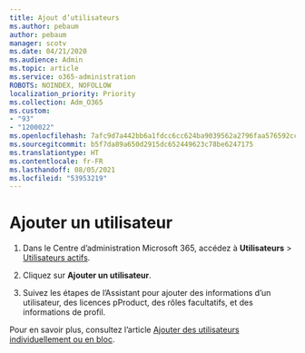 ```yaml
---
title: Ajout d’utilisateurs
ms.author: pebaum
author: pebaum
manager: scotv
ms.date: 04/21/2020
ms.audience: Admin
ms.topic: article
ms.service: o365-administration
ROBOTS: NOINDEX, NOFOLLOW
localization_priority: Priority
ms.collection: Adm_O365
ms.custom:
- "93"
- "1200022"
ms.openlocfilehash: 7afc9d7a442bb6a1fdcc6cc624ba9039562a2796faa576592cc7d64dad42ff62
ms.sourcegitcommit: b5f7da89a650d2915dc652449623c78be6247175
ms.translationtype: HT
ms.contentlocale: fr-FR
ms.lasthandoff: 08/05/2021
ms.locfileid: "53953219"
---
```

# <a name="add-a-user"></a>Ajouter un utilisateur

1. Dans le Centre d’administration Microsoft 365, accédez à **Utilisateurs** > [Utilisateurs actifs](https://admin.microsoft.com/Adminportal/Home?source=applauncher#/users).

2. Cliquez sur **Ajouter un utilisateur**.

3. Suivez les étapes de l’Assistant pour ajouter des informations d’un utilisateur, des licences pProduct, des rôles facultatifs, et des informations de profil.

Pour en savoir plus, consultez l’article [Ajouter des utilisateurs individuellement ou en bloc](/microsoft-365/admin/add-users/add-users).